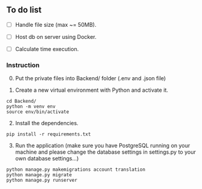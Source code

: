 ## To do list
- [ ] Handle file size (max ~= 50MB).
- [ ] Host db on server using Docker.
- [ ] Calculate time execution.


### Instruction

0. Put the private files into Backend/ folder (.env and .json file)

1. Create a new virtual environment with Python and activate it.

```
cd Backend/
python -m venv env
source env/bin/activate
```

2. Install the dependencies.

```
pip install -r requirements.txt
```

3. Run the application (make sure you have PostgreSQL running on your machine and please change the database settings in settings.py to your own database settings...)

```
python manage.py makemigrations account translation
python manage.py migrate
python manage.py runserver
```
<!-- 
4. Go to [http://127.0.0.1:8000/](http://127.0.0.1:8000/)
5. Enjoy! -->